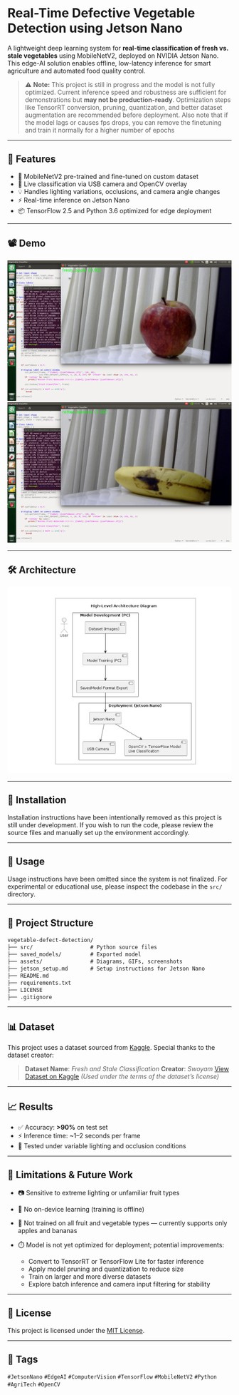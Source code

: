 # Real-Time Defective Vegetable Detection using Jetson Nano

A lightweight deep learning system for **real-time classification of fresh vs. stale vegetables** using MobileNetV2, deployed on NVIDIA Jetson Nano. This edge-AI solution enables offline, low-latency inference for smart agriculture and automated food quality control.

> ⚠️ **Note:** This project is still in progress and the model is not fully optimized. Current inference speed and robustness are sufficient for demonstrations but **may not be production-ready**. Optimization steps like TensorRT conversion, pruning, quantization, and better dataset augmentation are recommended before deployment. Also note that if the model lags or causes fps drops, you can remove the finetuning and train it normally for a higher number of epochs

---

## 📌 Features

* 🧠 MobileNetV2 pre-trained and fine-tuned on custom dataset
* 🎥 Live classification via USB camera and OpenCV overlay
* 💡 Handles lighting variations, occlusions, and camera angle changes
* ⚡ Real-time inference on Jetson Nano
* 📦 TensorFlow 2.5 and Python 3.6 optimized for edge deployment

---

## 📽️ Demo

![demo\_screenshot](assets/result_fresh_apple.png)
![sample\_results](assets/result_rotten_banana.png)

---

## 🛠️ Architecture

![architecture\_diagram](assets/architecture_diagram.jpeg)

---

## 🚀 Installation

Installation instructions have been intentionally removed as this project is still under development. If you wish to run the code, please review the source files and manually set up the environment accordingly.

---

## 🧪 Usage

Usage instructions have been omitted since the system is not finalized. For experimental or educational use, please inspect the codebase in the `src/` directory.

---

## 📂 Project Structure

```
vegetable-defect-detection/
├── src/                  # Python source files
├── saved_models/         # Exported model
├── assets/               # Diagrams, GIFs, screenshots
├── jetson_setup.md       # Setup instructions for Jetson Nano
├── README.md
├── requirements.txt
├── LICENSE
├── .gitignore
```

---

## 📊 Dataset

This project uses a dataset sourced from [Kaggle](https://www.kaggle.com/datasets/swoyam2609/fresh-and-stale-classification). Special thanks to the dataset creator:

> **Dataset Name**: *Fresh and Stale Classification*
> **Creator**: *Swoyam*
> [View Dataset on Kaggle](https://www.kaggle.com/datasets/swoyam2609/fresh-and-stale-classification)
> *(Used under the terms of the dataset’s license)*

---

## 📈 Results

* ✅ Accuracy: **>90%** on test set
* ⚡ Inference time: \~1–2 seconds per frame
* 🧪 Tested under variable lighting and occlusion conditions

---

## 🚧 Limitations & Future Work

* 📷 Sensitive to extreme lighting or unfamiliar fruit types
* 🔄 No on-device learning (training is offline)
* 🍎 Not trained on all fruit and vegetable types — currently supports only apples and bananas
* ⏱️ Model is not yet optimized for deployment; potential improvements:

  * Convert to TensorRT or TensorFlow Lite for faster inference
  * Apply model pruning and quantization to reduce size
  * Train on larger and more diverse datasets
  * Explore batch inference and camera input filtering for stability

---


## 📄 License

This project is licensed under the [MIT License](LICENSE).

---

## 🔖 Tags

`#JetsonNano` `#EdgeAI` `#ComputerVision` `#TensorFlow` `#MobileNetV2` `#Python` `#AgriTech` `#OpenCV`

